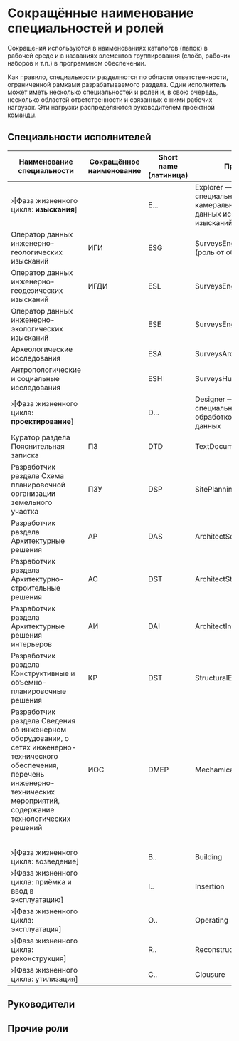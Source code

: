 # Сокращённые наименование специальностей и ролей

Сокращения используются в наименованиях каталогов (папок) в рабочей среде и в названиях элементов группирования (слоёв, рабочих наборов и т.п.) в программном обеспечении.

Как правило, специальности разделяются по области ответственности, ограниченной рамками разрабатываемого раздела. Один исполнитель может иметь несколько специальностей и ролей и, в свою очередь, несколько областей ответственности и связанных с ними рабочих нагрузок. Эти нагрузки распределяются руководителем проектной команды.

## Специальности исполнителей

| Наименование специальности                                                                                                                                                          | Сокращённое наименование | Short name (латиница) | Примечание                                                                                               |
| ----------------------------------------------------------------------------------------------------------------------------------------------------------------------------------- | ------------------------ | --------------------- | -------------------------------------------------------------------------------------------------------- |
| ›\[Фаза жизненного цикла: **изыскания**]                                                                                                                                            |                          | E...                  | Explorer —Префикс для специальностей, связанных с камеральной обработкой данных исследований и изысканий |
| Оператор данных инженерно-геологических изысканий                                                                                                                                   | ИГИ                      | ESG                   | SurveysEngineeringGrounds (роль от общего к частному)                                                    |
| Оператор данных инженерно-геодезических изысканий                                                                                                                                   | ИГДИ                     | ESL                   | SurveysEngineeringLand                                                                                   |
| Оператор данных инженерно-экологических изысканий                                                                                                                                   |                          | ESE                   | SurveysEngineeringEcological                                                                             |
| Археологические исследования                                                                                                                                                        |                          | ESA                   | SurveysArcheological                                                                                     |
| Антропологические и социальные исследования                                                                                                                                         |                          | ESH                   | SurveysHumans                                                                                            |
| ›\[Фаза жизненного цикла: **проектирование**]                                                                                                                                       |                          | D...                  | Designer —Префикс для специальностей, связанных с обработкой проектных данных                            |
| Куратор раздела Пояснительная записка                                                                                                                                               | ПЗ                       | DTD                   | TextDocumentation                                                                                        |
| Разработчик раздела Схема планировочной организации земельного участка                                                                                                              | ПЗУ                      | DSP                   | SitePlanningSolutions                                                                                    |
| Разработчик раздела Архитектурные решения                                                                                                                                           | АР                       | DAS                   | ArchitectSolutions                                                                                       |
| Разработчик раздела Архитектурно-строительные решения                                                                                                                               | АС                       | DST                   | ArchitectStructuralSolutions                                                                             |
| Разработчик раздела Архитектурные решения интерьеров                                                                                                                                | АИ                       | DAI                   | ArchitectInteriorSolutions                                                                               |
| Разработчик раздела Конструктивные и объемно-планировочные решения                                                                                                                  | КР                       | DST                   | StructuralEngineeringSolutions                                                                           |
| Разработчик раздела Сведения об инженерном оборудовании, о сетях инженерно-технического обеспечения, перечень инженерно-технических мероприятий, содержание технологических решений | ИОС                      | DMEP                  | MechamicalEquipment                                                                                      |
|                                                                                                                                                                                     |                          |                       |                                                                                                          |
|                                                                                                                                                                                     |                          |                       |                                                                                                          |
|                                                                                                                                                                                     |                          |                       |                                                                                                          |
|                                                                                                                                                                                     |                          |                       |                                                                                                          |
|                                                                                                                                                                                     |                          |                       |                                                                                                          |
| ›\[Фаза жизненного цикла: возведение]                                                                                                                                               |                          | B..                   | Building                                                                                                 |
| ›\[Фаза жизненного цикла: приёмка и ввод в эксплуатацию]                                                                                                                            |                          | I..                   | Insertion                                                                                                |
| ›\[Фаза жизненного цикла: эксплуатация]                                                                                                                                             |                          | O..                   | Operating                                                                                                |
| ›\[Фаза жизненного цикла: реконструкция]                                                                                                                                            |                          | R..                   | Reconstruction, restoration                                                                              |
| ›\[Фаза жизненного цикла: утилизация]                                                                                                                                               |                          | C..                   | Clousure                                                                                                 |

## Руководители

## Прочие роли
